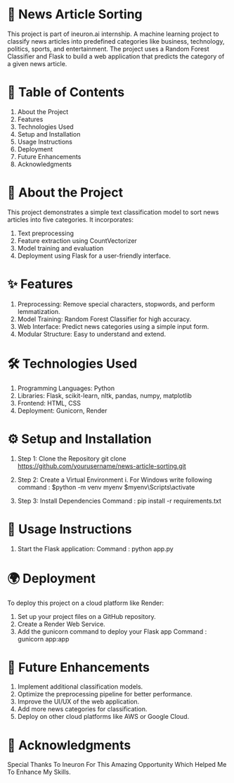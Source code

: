 # 📰 News Article Sorting
This project is part of ineuron.ai internship. 
A machine learning project to classify news articles into predefined categories like business, 
technology, politics, sports, and entertainment. The project uses a Random Forest Classifier 
and Flask to build a web application that predicts the category of a given news article.
# 📜 Table of Contents
1. About the Project
2. Features
3. Technologies Used
4. Setup and Installation
5. Usage Instructions
6. Deployment
7. Future Enhancements
8. Acknowledgments
# 🌟 About the Project
This project demonstrates a simple text classification model to sort news articles into five categories.
It incorporates:
1. Text preprocessing
2. Feature extraction using CountVectorizer 
3. Model training and evaluation
4. Deployment using Flask for a user-friendly interface.
# ✨ Features
1. Preprocessing: Remove special characters, stopwords, and perform lemmatization.
2. Model Training: Random Forest Classifier for high accuracy.
3. Web Interface: Predict news categories using a simple input form.
4. Modular Structure: Easy to understand and extend.
# 🛠️ Technologies Used
1. Programming Languages: 
Python
2. Libraries:
Flask, scikit-learn, nltk, pandas, numpy, matplotlib
3. Frontend: 
HTML, CSS
4. Deployment: 
Gunicorn, Render
# ⚙️ Setup and Installation
1. Step 1: Clone the Repository
 git clone https://github.com/yourusername/news-article-sorting.git

2. Step 2: Create a Virtual Environment
  i. For Windows write following command :
      $python -m venv myenv
      $myenv\Scripts\activate
3. Step 3: Install Dependencies
  Command : pip install -r requirements.txt
# 🚀 Usage Instructions
1. Start the Flask application:
  Command : python app.py
# 🌍 Deployment
To deploy this project on a cloud platform like Render:
1. Set up your project files on a GitHub repository.
2. Create a Render Web Service.
3. Add the gunicorn command to deploy your Flask app
  Command : gunicorn app:app
# 🚧 Future Enhancements
1. Implement additional classification models.
2. Optimize the preprocessing pipeline for better performance.
3. Improve the UI/UX of the web application.
4. Add more news categories for classification.
5. Deploy on other cloud platforms like AWS or Google Cloud.
# 🙏 Acknowledgments
Special Thanks To Ineuron For This Amazing Opportunity Which Helped Me To Enhance My Skills.
